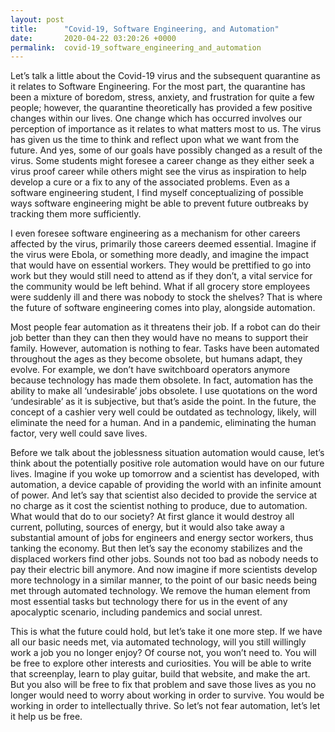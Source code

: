 ```yaml
---
layout: post
title:      "Covid-19, Software Engineering, and Automation"
date:       2020-04-22 03:20:26 +0000
permalink:  covid-19_software_engineering_and_automation
---
```



Let’s talk a little about the Covid-19 virus and the subsequent quarantine as it relates to Software Engineering. For the most part, the quarantine has been a mixture of boredom, stress, anxiety, and frustration for quite a few people; however, the quarantine theoretically has provided a few positive changes within our lives. One change which has occurred involves our perception of importance as it relates to what matters most to us. The virus has given us the time to think and reflect upon what we want from the future. And yes, some of our goals have possibly changed as a result of the virus. Some students might foresee a career change as they either seek a virus proof career while others might see the virus as inspiration to help develop a cure or a fix to any of the associated problems. Even as a software engineering student, I find myself conceptualizing of possible ways software engineering might be able to prevent future outbreaks by tracking them more sufficiently. 

I even foresee software engineering as a mechanism for other careers affected by the virus, primarily those careers deemed essential. Imagine if the virus were Ebola, or something more deadly, and imagine the impact that would have on essential workers. They would be prettified to go into work but they would still need to attend as if they don’t, a vital service for the community would be left behind. What if all grocery store employees were suddenly ill and there was nobody to stock the shelves? That is where the future of software engineering comes into play, alongside automation. 

Most people fear automation as it threatens their job. If a robot can do their job better than they can then they would have no means to support their family. However, automation is nothing to fear. Tasks have been automated throughout the ages as they become obsolete, but humans adapt, they evolve. For example, we don’t have switchboard operators anymore because technology has made them obsolete. In fact, automation has the ability to make all ‘undesirable’ jobs obsolete. I use quotations on the word ‘undesirable’ as it is subjective, but that’s aside the point. In the future, the concept of a cashier very well could be outdated as technology, likely, will eliminate the need for a human. And in a pandemic, eliminating the human factor, very well could save lives. 

Before we talk about the joblessness situation automation would cause, let’s think about the potentially positive role automation would have on our future lives. Imagine if you woke up tomorrow and a scientist has developed, with automation, a device capable of providing the world with an infinite amount of power. And let’s say that scientist also decided to provide the service at no charge as it cost the scientist nothing to produce, due to automation. What would that do to our society? At first glance it would destroy all current, polluting, sources of energy, but it would also take away a substantial amount of jobs for engineers and energy sector workers, thus tanking the economy. But then let’s say the economy stabilizes and the displaced workers find other jobs. Sounds not too bad as nobody needs to pay their electric bill anymore. And now imagine if more scientists develop more technology in a similar manner, to the point of our basic needs being met through automated technology. We remove the human element from most essential tasks but technology there for us in the event of any apocalyptic scenario, including pandemics and social unrest. 

This is what the future could hold, but let’s take it one more step. If we have all our basic needs met, via automated technology, will you still willingly work a job you no longer enjoy? Of course not, you won’t need to. You will be free to explore other interests and curiosities. You will be able to write that screenplay, learn to play guitar, build that website, and make the art. But you also will be free to fix that problem and save those lives as you no longer would need to worry about working in order to survive. You would be working in order to intellectually thrive. So let’s not fear automation, let’s let it help us be free. 

